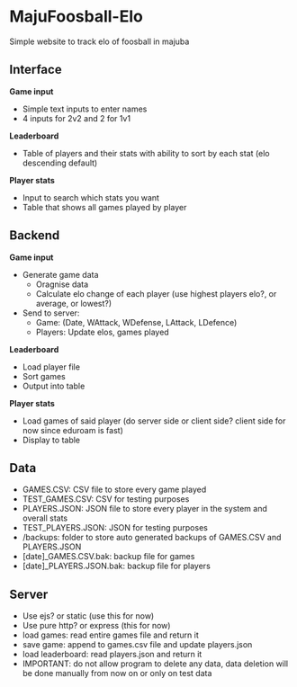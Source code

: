 # MajuFoosball-Elo
Simple website to track elo of foosball in majuba

## Interface

**Game input**
- Simple text inputs to enter names
- 4 inputs for 2v2 and 2 for 1v1

**Leaderboard**
- Table of players and their stats with ability to sort by each stat (elo descending default)

**Player stats**
- Input to search which stats you want 
- Table that shows all games played by player

## Backend

**Game input**
- Generate game data 
	- Oragnise data
	- Calculate elo change of each player (use highest players elo?, or average, or lowest?)
- Send to server:
	- Game: (Date,  WAttack, WDefense, LAttack, LDefence)
	- Players: Update elos, games played

**Leaderboard**
- Load player file
- Sort games
- Output into table

**Player stats**
- Load games of said player (do server side or client side? client side for now since eduroam is fast)
- Display to table

## Data

- GAMES.CSV: CSV file to store every game played
- TEST_GAMES.CSV: CSV for testing purposes
- PLAYERS.JSON: JSON file to store every player in the system and overall stats
- TEST_PLAYERS.JSON: JSON for testing purposes
- /backups: folder to store auto generated backups of GAMES.CSV and PLAYERS.JSON
- [date]_GAMES.CSV.bak: backup file for games
- [date]_PLAYERS.JSON.bak: backup file for players

## Server

- Use ejs? or static (use this for now)
- Use pure http? or express (this for now)
- load games: read entire games file and return it
- save game: append to games.csv file and update players.json
- load leaderboard: read players.json and return it
- IMPORTANT: do not allow program to delete any data, data deletion will be done manually from now on or only on test data
